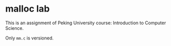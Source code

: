 # malloc lab

This is an assignment of Peking University course: Introduction to Computer Science.

Only ```mm.c``` is versioned.
